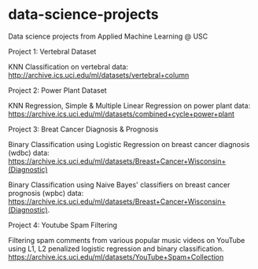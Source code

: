 # data-science-projects
Data science projects from Applied Machine Learning @ USC


Project 1: Vertebral Dataset

KNN Classification on vertebral data: http://archive.ics.uci.edu/ml/datasets/vertebral+column


Project 2: Power Plant Dataset

KNN Regression, Simple & Multiple Linear Regression on power plant data: https://archive.ics.uci.edu/ml/datasets/combined+cycle+power+plant


Project 3: Breat Cancer Diagnosis & Prognosis

Binary Classification using Logistic Regression on breast cancer diagnosis (wdbc) data: https://archive.ics.uci.edu/ml/datasets/Breast+Cancer+Wisconsin+(Diagnostic)

Binary Classification using Naive Bayes' classifiers on breast cancer prognosis (wpbc) data: https://archive.ics.uci.edu/ml/datasets/Breast+Cancer+Wisconsin+(Diagnostic).


Project 4: Youtube Spam Filtering

Filtering spam comments from various popular music videos on YouTube using L1, L2 penalized logistic regression and binary classification.
https://archive.ics.uci.edu/ml/datasets/YouTube+Spam+Collection
